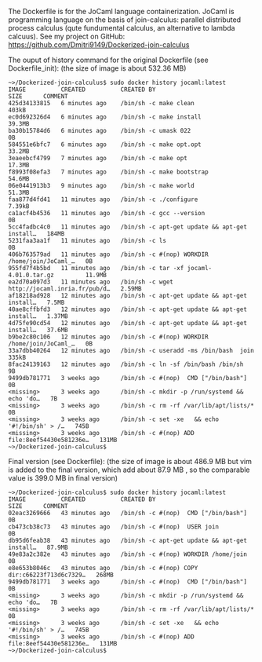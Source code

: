 The Dockerfile is for the JoCaml language containerization. JoCaml is programming 
language on the basis of join-calculus: parallel distributed process calculus (qute fundumental calculus, an alternative to lambda calcuus). 
See my project on GitHub: https://github.com/Dmitri9149/Dockerized-join-calculus 

The ouput of history command for the original Dockerfile (see Dockerfile_init):
(the size of image is about 532.36 MB)
```
~>/Dockerized-join-calculus$ sudo docker history jocaml:latest
IMAGE          CREATED          CREATED BY                                      SIZE      COMMENT
425d34133815   6 minutes ago    /bin/sh -c make clean                           403kB     
ec0d692326d4   6 minutes ago    /bin/sh -c make install                         39.3MB    
ba30b15784d6   6 minutes ago    /bin/sh -c umask 022                            0B        
584551e6bfc7   6 minutes ago    /bin/sh -c make opt.opt                         33.2MB    
3eaeebcf4799   7 minutes ago    /bin/sh -c make opt                             17.3MB    
f8993f08efa3   7 minutes ago    /bin/sh -c make bootstrap                       54.6MB    
06e0441913b3   9 minutes ago    /bin/sh -c make world                           51.3MB    
faa877d4fd41   11 minutes ago   /bin/sh -c ./configure                          7.39kB    
ca1acf4b4536   11 minutes ago   /bin/sh -c gcc --version                        0B        
5cc4fadbc4c0   11 minutes ago   /bin/sh -c apt-get update && apt-get install…   184MB     
5231faa3aa1f   11 minutes ago   /bin/sh -c ls                                   0B        
406b763579ad   11 minutes ago   /bin/sh -c #(nop) WORKDIR /home/join/JoCaml_…   0B        
955fd7f4b5bd   11 minutes ago   /bin/sh -c tar -xf jocaml-4.01.0.tar.gz         11.9MB    
ea2d70a097d3   11 minutes ago   /bin/sh -c wget http://jocaml.inria.fr/pub/d…   2.59MB    
af18218ad928   12 minutes ago   /bin/sh -c apt-get update && apt-get install…   7.5MB     
40ae8cffbfd3   12 minutes ago   /bin/sh -c apt-get update && apt-get install…   1.37MB    
4d75fe90cd54   12 minutes ago   /bin/sh -c apt-get update && apt-get install…   37.6MB    
b9be2c80c106   12 minutes ago   /bin/sh -c #(nop) WORKDIR /home/join/JoCaml_…   0B        
33a7dbb40264   12 minutes ago   /bin/sh -c useradd -ms /bin/bash  join          335kB     
8fac24139163   12 minutes ago   /bin/sh -c ln -sf /bin/bash /bin/sh             9B        
9499db781771   3 weeks ago      /bin/sh -c #(nop)  CMD ["/bin/bash"]            0B        
<missing>      3 weeks ago      /bin/sh -c mkdir -p /run/systemd && echo 'do…   7B        
<missing>      3 weeks ago      /bin/sh -c rm -rf /var/lib/apt/lists/*          0B        
<missing>      3 weeks ago      /bin/sh -c set -xe   && echo '#!/bin/sh' > /…   745B      
<missing>      3 weeks ago      /bin/sh -c #(nop) ADD file:8eef54430e581236e…   131MB     
~>/Dockerized-join-calculus$ 
```

Final version (see Dockerfile):
(the size of image is about 486.9 MB but vim is added to the final version, 
which add about 87.9 MB , so the comparable value is 399.0 MB in final version) 
```
~>/Dockerized-join-calculus$ sudo docker history jocaml:latest
IMAGE          CREATED          CREATED BY                                      SIZE      COMMENT
02eac3269666   43 minutes ago   /bin/sh -c #(nop)  CMD ["/bin/bash"]            0B        
cb473cb38c73   43 minutes ago   /bin/sh -c #(nop)  USER join                    0B        
db95d6feab38   43 minutes ago   /bin/sh -c apt-get update && apt-get install…   87.9MB    
49e83a2c382e   43 minutes ago   /bin/sh -c #(nop) WORKDIR /home/join            0B        
e8e653b8046c   43 minutes ago   /bin/sh -c #(nop) COPY dir:c66223f713d6c7329…   268MB     
9499db781771   3 weeks ago      /bin/sh -c #(nop)  CMD ["/bin/bash"]            0B        
<missing>      3 weeks ago      /bin/sh -c mkdir -p /run/systemd && echo 'do…   7B        
<missing>      3 weeks ago      /bin/sh -c rm -rf /var/lib/apt/lists/*          0B        
<missing>      3 weeks ago      /bin/sh -c set -xe   && echo '#!/bin/sh' > /…   745B      
<missing>      3 weeks ago      /bin/sh -c #(nop) ADD file:8eef54430e581236e…   131MB     
~>/Dockerized-join-calculus$ 
```

